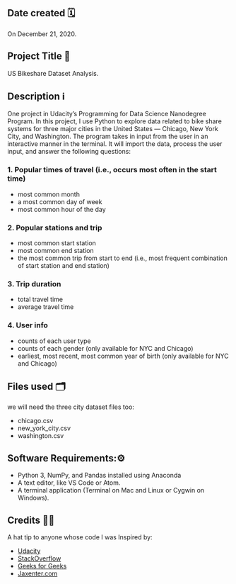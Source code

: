 ## Date created 🗓
 On December 21, 2020.

## Project Title 🧰
US Bikeshare Dataset Analysis.

## Description ℹ️
One project in Udacity’s Programming for Data Science Nanodegree Program. In this project, I use Python to explore data related to bike share systems for three major cities in the United States — Chicago, New York City, and Washington.
The program takes in input from the user in an interactive manner in the terminal. It will import the data, process the user input, and answer the following questions:

### 1. Popular times of travel (i.e., occurs most often in the start time)
* most common month
* a most common day of week
* most common hour of the day

### 2. Popular stations and trip
* most common start station
* most common end station
* the most common trip from start to end (i.e., most frequent combination of start station and end station)

### 3. Trip duration
* total travel time
* average travel time

### 4. User info
* counts of each user type
* counts of each gender (only available for NYC and Chicago)
* earliest, most recent, most common year of birth (only available for NYC and Chicago)

## Files used 🗂
we will need the three city dataset files too:
* chicago.csv
* new_york_city.csv
* washington.csv

## Software Requirements:⚙️
* Python 3, NumPy, and Pandas installed using Anaconda
* A text editor, like VS Code or Atom.
* A terminal application (Terminal on Mac and Linux or Cygwin on Windows).

## Credits 👏🏼
A hat tip to anyone whose code I was Inspired by:
* [Udacity](https://classroom.udacity.com/nanodegrees/nd104-mena-connect/parts/435cb8e0-77d0-4b60-9940-bc537b9463f6)
* [StackOverflow](https://stackoverflow.com/questions/tagged/python)
* [Geeks for Geeks](https://www.geeksforgeeks.org/python-programming-language/)
* [Jaxenter.com](https://jaxenter.com/tag/tutorial)
